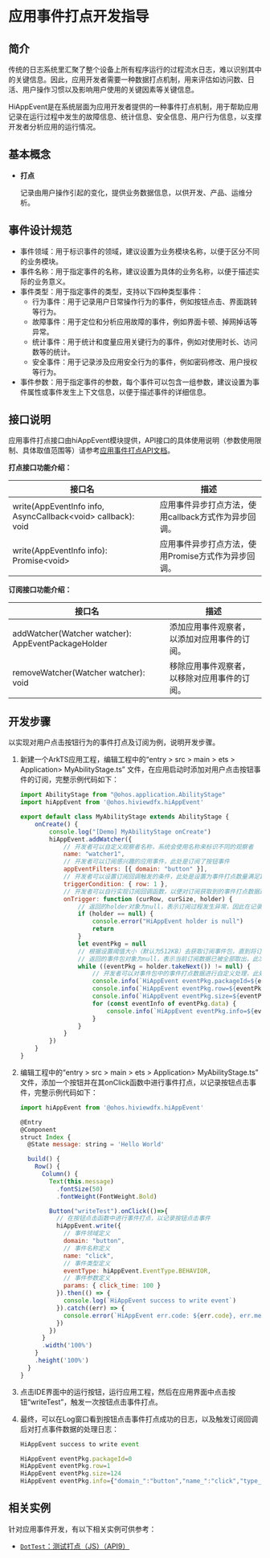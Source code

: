 # 应用事件打点开发指导

## 简介

传统的日志系统里汇聚了整个设备上所有程序运行的过程流水日志，难以识别其中的关键信息。因此，应用开发者需要一种数据打点机制，用来评估如访问数、日活、用户操作习惯以及影响用户使用的关键因素等关键信息。

HiAppEvent是在系统层面为应用开发者提供的一种事件打点机制，用于帮助应用记录在运行过程中发生的故障信息、统计信息、安全信息、用户行为信息，以支撑开发者分析应用的运行情况。

## 基本概念

- **打点**

  记录由用户操作引起的变化，提供业务数据信息，以供开发、产品、运维分析。

## 事件设计规范

- 事件领域：用于标识事件的领域，建议设置为业务模块名称，以便于区分不同的业务模块。
- 事件名称：用于指定事件的名称，建议设置为具体的业务名称，以便于描述实际的业务意义。
- 事件类型：用于指定事件的类型，支持以下四种类型事件：
  - 行为事件：用于记录用户日常操作行为的事件，例如按钮点击、界面跳转等行为。
  - 故障事件：用于定位和分析应用故障的事件，例如界面卡顿、掉网掉话等异常。
  - 统计事件：用于统计和度量应用关键行为的事件，例如对使用时长、访问数等的统计。
  - 安全事件：用于记录涉及应用安全行为的事件，例如密码修改、用户授权等行为。
- 事件参数：用于指定事件的参数，每个事件可以包含一组参数，建议设置为事件属性或事件发生上下文信息，以便于描述事件的详细信息。

## 接口说明

应用事件打点接口由hiAppEvent模块提供，API接口的具体使用说明（参数使用限制、具体取值范围等）请参考[应用事件打点API文档](../reference/apis/js-apis-hiviewdfx-hiappevent.md)。

**打点接口功能介绍：**

| 接口名                                                       | 描述                                                 |
| ------------------------------------------------------------ | ---------------------------------------------------- |
| write(AppEventInfo info, AsyncCallback\<void> callback): void | 应用事件异步打点方法，使用callback方式作为异步回调。 |
| write(AppEventInfo info): Promise\<void>                     | 应用事件异步打点方法，使用Promise方式作为异步回调。  |

**订阅接口功能介绍：**

| 接口名                                             | 描述                                         |
| -------------------------------------------------- | -------------------------------------------- |
| addWatcher(Watcher watcher): AppEventPackageHolder | 添加应用事件观察者，以添加对应用事件的订阅。 |
| removeWatcher(Watcher watcher): void               | 移除应用事件观察者，以移除对应用事件的订阅。 |

## 开发步骤

以实现对用户点击按钮行为的事件打点及订阅为例，说明开发步骤。

1. 新建一个ArkTS应用工程，编辑工程中的“entry > src > main > ets  > Application> MyAbilityStage.ts” 文件，在应用启动时添加对用户点击按钮事件的订阅，完整示例代码如下：

   ```js
   import AbilityStage from "@ohos.application.AbilityStage"
   import hiAppEvent from '@ohos.hiviewdfx.hiAppEvent'
   
   export default class MyAbilityStage extends AbilityStage {
       onCreate() {
           console.log("[Demo] MyAbilityStage onCreate")
           hiAppEvent.addWatcher({
               // 开发者可以自定义观察者名称，系统会使用名称来标识不同的观察者
               name: "watcher1",
               // 开发者可以订阅感兴趣的应用事件，此处是订阅了按钮事件
               appEventFilters: [{ domain: "button" }],
               // 开发者可以设置订阅回调触发的条件，此处是设置为事件打点数量满足1个
               triggerCondition: { row: 1 },
               // 开发者可以自行实现订阅回调函数，以便对订阅获取到的事件打点数据进行自定义处理
               onTrigger: function (curRow, curSize, holder) {
                   // 返回的holder对象为null，表示订阅过程发生异常，因此在记录错误日志后直接返回
                   if (holder == null) {
                       console.error("HiAppEvent holder is null")
                       return
                   }
                   let eventPkg = null
                   // 根据设置阈值大小（默认为512KB）去获取订阅事件包，直到将订阅数据全部取出
                   // 返回的事件包对象为null，表示当前订阅数据已被全部取出，此次订阅回调触发结束
                   while ((eventPkg = holder.takeNext()) != null) {
                       // 开发者可以对事件包中的事件打点数据进行自定义处理，此处是将事件打点数据打印在日志中
                       console.info(`HiAppEvent eventPkg.packageId=${eventPkg.packageId}`)
                       console.info(`HiAppEvent eventPkg.row=${eventPkg.row}`)
                       console.info(`HiAppEvent eventPkg.size=${eventPkg.size}`)
                       for (const eventInfo of eventPkg.data) {
                           console.info(`HiAppEvent eventPkg.info=${eventInfo}`)
                       }
                   }
               }
           })
       }
   }

2. 编辑工程中的“entry > src > main > ets  > Application> MyAbilityStage.ts” 文件，添加一个按钮并在其onClick函数中进行事件打点，以记录按钮点击事件，完整示例代码如下：

   ```js
   import hiAppEvent from '@ohos.hiviewdfx.hiAppEvent'
   
   @Entry
   @Component
   struct Index {
     @State message: string = 'Hello World'
   
     build() {
       Row() {
         Column() {
           Text(this.message)
             .fontSize(50)
             .fontWeight(FontWeight.Bold)
   
           Button("writeTest").onClick(()=>{
             // 在按钮点击函数中进行事件打点，以记录按钮点击事件
             hiAppEvent.write({
               // 事件领域定义
               domain: "button",
               // 事件名称定义
               name: "click",
               // 事件类型定义
               eventType: hiAppEvent.EventType.BEHAVIOR,
               // 事件参数定义
               params: { click_time: 100 }
             }).then(() => {
               console.log(`HiAppEvent success to write event`)
             }).catch((err) => {
               console.error(`HiAppEvent err.code: ${err.code}, err.message: ${err.message}`)
             })
           })
         }
         .width('100%')
       }
       .height('100%')
     }
   }
   ```
   
3. 点击IDE界面中的运行按钮，运行应用工程，然后在应用界面中点击按钮“writeTest”，触发一次按钮点击事件打点。

4. 最终，可以在Log窗口看到按钮点击事件打点成功的日志，以及触发订阅回调后对打点事件数据的处理日志：

   ```js
   HiAppEvent success to write event
   
   HiAppEvent eventPkg.packageId=0
   HiAppEvent eventPkg.row=1
   HiAppEvent eventPkg.size=124
   HiAppEvent eventPkg.info={"domain_":"button","name_":"click","type_":4,"time_":1670268234523,"tz_":"+0800","pid_":3295,"tid_":3309,"click_time":100}
   ```

## 相关实例

针对应用事件开发，有以下相关实例可供参考：

- [`DotTest`：测试打点（JS）（API9）](https://gitee.com/openharmony/applications_app_samples/tree/OpenHarmony-3.2-Release/code/BasicFeature/DFX/DotTest)